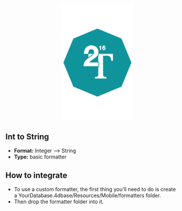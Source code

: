 <p align="center"><img src="https://github.com/4d-for-ios/4d-for-ios-formatter-IntToString/blob/master/formatter.png" alt="Int to String” height="auto" width="200"></p>

## Int to String

* **Format:** Integer ⟶ String
* **Type:** basic formatter

## How to integrate

* To use a custom formatter, the first thing you'll need to do is create a YourDatabase.4dbase/Resources/Mobile/formatters folder.
* Then drop the formatter folder into it. 
